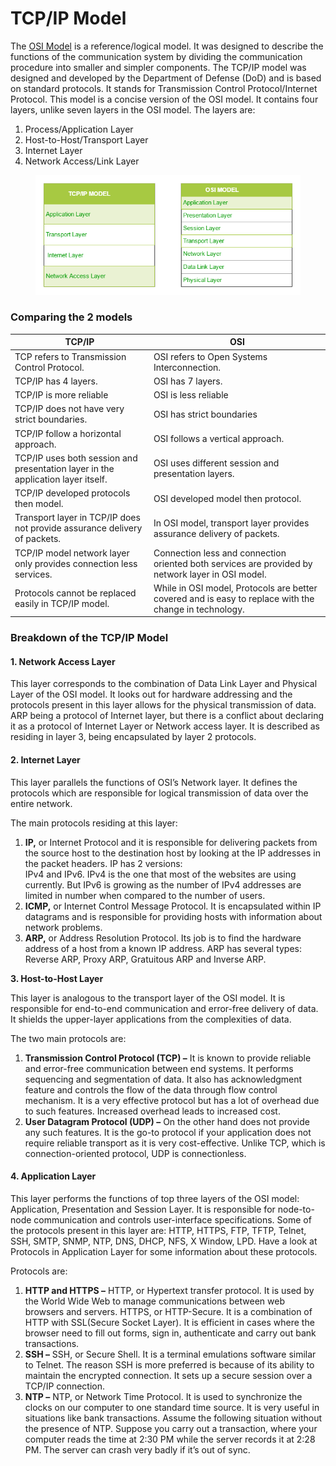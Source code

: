 # TCP/IP Model

The [OSI Model](osi-model.md) is a reference/logical model. It was designed to describe the functions of the communication system by dividing the communication procedure into smaller and simpler components. The TCP/IP model was designed and developed by the Department of Defense (DoD) and is based on standard protocols. It stands for Transmission Control Protocol/Internet Protocol. This model is a concise version of the OSI model. It contains four layers, unlike seven layers in the OSI model. The layers are:

1. Process/Application Layer
2. Host-to-Host/Transport Layer
3. Internet Layer
4. Network Access/Link Layer

<figure><img src="../../.gitbook/assets/image (2) (7).png" alt=""><figcaption></figcaption></figure>

### Comparing the 2 models

| TCP/IP                                                                           | OSI                                                                                                    |
| -------------------------------------------------------------------------------- | ------------------------------------------------------------------------------------------------------ |
| TCP refers to Transmission Control Protocol.                                     | OSI refers to Open Systems Interconnection.                                                            |
| TCP/IP has 4 layers.                                                             | OSI has 7 layers.                                                                                      |
| TCP/IP is more reliable                                                          | OSI is less reliable                                                                                   |
| TCP/IP does not have very strict boundaries.                                     | OSI has strict boundaries                                                                              |
| TCP/IP follow a horizontal approach.                                             | OSI follows a vertical approach.                                                                       |
| TCP/IP uses both session and presentation layer in the application layer itself. | OSI uses different session and presentation layers.                                                    |
| TCP/IP developed protocols then model.                                           | OSI developed model then protocol.                                                                     |
| Transport layer in TCP/IP does not provide assurance delivery of packets.        | In OSI model, transport layer provides assurance delivery of packets.                                  |
| TCP/IP model network layer only provides connection less services.               | Connection less and connection oriented both services are provided by network layer in OSI model.      |
| Protocols cannot be replaced easily in TCP/IP model.                             | While in OSI model, Protocols are better covered and is easy to replace with the change in technology. |

### Breakdown of the TCP/IP Model

#### 1. Network Access Layer

This layer corresponds to the combination of Data Link Layer and Physical Layer of the OSI model. It looks out for hardware addressing and the protocols present in this layer allows for the physical transmission of data.\
ARP being a protocol of Internet layer, but there is a conflict about declaring it as a protocol of Internet Layer or Network access layer. It is described as residing in layer 3, being encapsulated by layer 2 protocols.

#### 2. Internet Layer

This layer parallels the functions of OSI’s Network layer. It defines the protocols which are responsible for logical transmission of data over the entire network.

The main protocols residing at this layer:

1. **IP,** or Internet Protocol and it is responsible for delivering packets from the source host to the destination host by looking at the IP addresses in the packet headers. IP has 2 versions:\
   IPv4 and IPv6. IPv4 is the one that most of the websites are using currently. But IPv6 is growing as the number of IPv4 addresses are limited in number when compared to the number of users.
2. **ICMP,** or Internet Control Message Protocol. It is encapsulated within IP datagrams and is responsible for providing hosts with information about network problems.
3. **ARP,** or Address Resolution Protocol. Its job is to find the hardware address of a host from a known IP address. ARP has several types: Reverse ARP, Proxy ARP, Gratuitous ARP and Inverse ARP.

**3. Host-to-Host Layer**

This layer is analogous to the transport layer of the OSI model. It is responsible for end-to-end communication and error-free delivery of data. It shields the upper-layer applications from the complexities of data.

The two main protocols are:

1. **Transmission Control Protocol (TCP) –** It is known to provide reliable and error-free communication between end systems. It performs sequencing and segmentation of data. It also has acknowledgment feature and controls the flow of the data through flow control mechanism. It is a very effective protocol but has a lot of overhead due to such features. Increased overhead leads to increased cost.
2. **User Datagram Protocol (UDP) –** On the other hand does not provide any such features. It is the go-to protocol if your application does not require reliable transport as it is very cost-effective. Unlike TCP, which is connection-oriented protocol, UDP is connectionless.

#### 4. Application Layer

This layer performs the functions of top three layers of the OSI model: Application, Presentation and Session Layer. It is responsible for node-to-node communication and controls user-interface specifications. Some of the protocols present in this layer are: HTTP, HTTPS, FTP, TFTP, Telnet, SSH, SMTP, SNMP, NTP, DNS, DHCP, NFS, X Window, LPD. Have a look at Protocols in Application Layer for some information about these protocols.

Protocols are:

1. **HTTP and HTTPS –** HTTP, or Hypertext transfer protocol. It is used by the World Wide Web to manage communications between web browsers and servers. HTTPS, or HTTP-Secure. It is a combination of HTTP with SSL(Secure Socket Layer). It is efficient in cases where the browser need to fill out forms, sign in, authenticate and carry out bank transactions.
2. **SSH –** SSH, or Secure Shell. It is a terminal emulations software similar to Telnet. The reason SSH is more preferred is because of its ability to maintain the encrypted connection. It sets up a secure session over a TCP/IP connection.
3. **NTP –** NTP, or Network Time Protocol. It is used to synchronize the clocks on our computer to one standard time source. It is very useful in situations like bank transactions. Assume the following situation without the presence of NTP. Suppose you carry out a transaction, where your computer reads the time at 2:30 PM while the server records it at 2:28 PM. The server can crash very badly if it’s out of sync.
